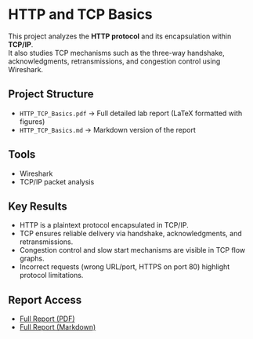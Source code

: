 # HTTP and TCP Basics

This project analyzes the **HTTP protocol** and its encapsulation within **TCP/IP**.  
It also studies TCP mechanisms such as the three-way handshake, acknowledgments, retransmissions, and congestion control using Wireshark.

## Project Structure
- `HTTP_TCP_Basics.pdf` → Full detailed lab report (LaTeX formatted with figures)
- `HTTP_TCP_Basics.md` → Markdown version of the report 

## Tools
- Wireshark
- TCP/IP packet analysis

## Key Results
- HTTP is a plaintext protocol encapsulated in TCP/IP.  
- TCP ensures reliable delivery via handshake, acknowledgments, and retransmissions.  
- Congestion control and slow start mechanisms are visible in TCP flow graphs.  
- Incorrect requests (wrong URL/port, HTTPS on port 80) highlight protocol limitations.

## Report Access
- [Full Report (PDF)](HTTP_TCP_Basics.pdf)
- [Full Report (Markdown)](HTTP_TCP_Basics.md)

